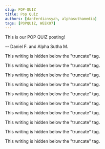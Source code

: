 ```yaml
---
slug: POP-QUIZ
title: Pop Quiz
authors: [danferdiansyah, alphasuthamedia]
tags: [POPQUIZ, WEEK07]
---
```


This is our POP QUIZ posting!

-- Daniel F. and Alpha Sutha M.

<!--truncate-->

This writing is hidden below the "truncate" tag.

This writing is hidden below the "truncate" tag.

This writing is hidden below the "truncate" tag.

This writing is hidden below the "truncate" tag.

This writing is hidden below the "truncate" tag.

This writing is hidden below the "truncate" tag.

This writing is hidden below the "truncate" tag.

This writing is hidden below the "truncate" tag.

This writing is hidden below the "truncate" tag.

This writing is hidden below the "truncate" tag.

